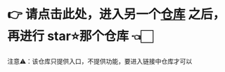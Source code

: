 # 👉 请点击此处，进入另一个[仓库](http://github.com/oslook/THIS_REPO_HAS_86_STARS) 之后，再进行 star⭐那个仓库 👈🏻

注意⚠️：该仓库只提供入口，不提供功能，要进入链接中仓库才可以